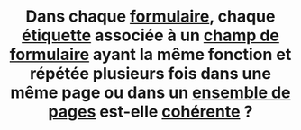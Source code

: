 ---
title: Dans chaque [formulaire](#formulaire), chaque [étiquette](#etiquette-de-champ-de-formulaire) associée à un [champ de formulaire](#champ-de-saisie-de-formulaire) ayant la même fonction et répétée plusieurs fois dans une même page ou dans un [ensemble de pages](#ensemble-de-pages) est-elle [cohérente](#etiquettes-coherentes) ?
---